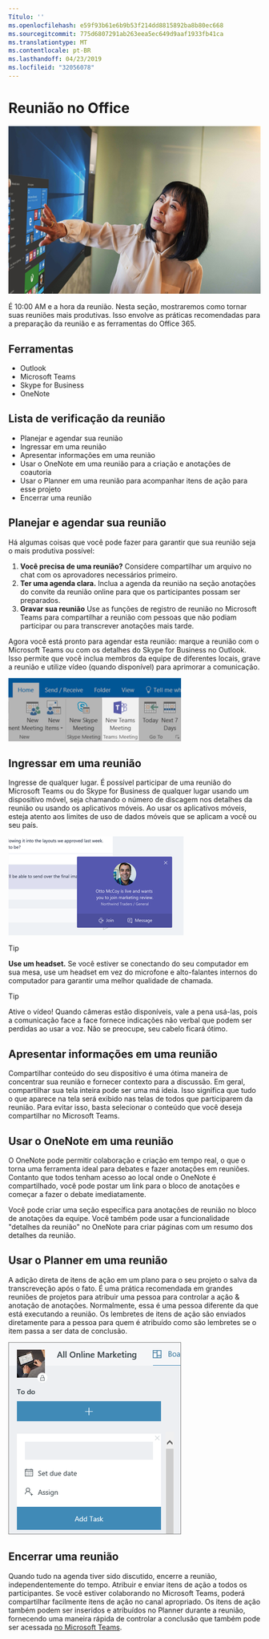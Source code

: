 ```yaml
---
Título: ''
ms.openlocfilehash: e59f93b61e6b9b53f214dd8815892ba8b80ec668
ms.sourcegitcommit: 775d6807291ab263eea5ec649d9aaf1933fb41ca
ms.translationtype: MT
ms.contentlocale: pt-BR
ms.lasthandoff: 04/23/2019
ms.locfileid: "32056078"
---
```

# <a name="meeting-at-the-office"></a>Reunião no Office

![Desative o Visual](media/ditl_meeting.png)

É 10:00 AM e a hora da reunião. Nesta seção, mostraremos como tornar suas reuniões mais produtivas.  Isso envolve as práticas recomendadas para a preparação da reunião e as ferramentas do Office 365.  

## <a name="tools"></a>Ferramentas
- Outlook
- Microsoft Teams
- Skype for Business
- OneNote

## <a name="checklist-for-your-meeting"></a>Lista de verificação da reunião
- Planejar e agendar sua reunião
- Ingressar em uma reunião
- Apresentar informações em uma reunião
- Usar o OneNote em uma reunião para a criação e anotações de coautoria
- Usar o Planner em uma reunião para acompanhar itens de ação para esse projeto
- Encerrar uma reunião
 
## <a name="plan-and-book-your-meeting"></a>Planejar e agendar sua reunião
Há algumas coisas que você pode fazer para garantir que sua reunião seja o mais produtiva possível:

1. **Você precisa de uma reunião?** Considere compartilhar um arquivo no chat com os aprovadores necessários primeiro.  
1. **Ter uma agenda clara.**  Inclua a agenda da reunião na seção anotações do convite da reunião online para que os participantes possam ser preparados.
1. **Gravar sua reunião**  Use as funções de registro de reunião no Microsoft Teams para compartilhar a reunião com pessoas que não podiam participar ou para transcrever anotações mais tarde.  

Agora você está pronto para agendar esta reunião: marque a reunião com o Microsoft Teams ou com os detalhes do Skype for Business no Outlook. Isso permite que você inclua membros da equipe de diferentes locais, grave a reunião e utilize vídeo (quando disponível) para aprimorar a comunicação. 

![Teams no Outlook ](media/ditl_teamsoutlook.png)

## <a name="join-a-meeting"></a>Ingressar em uma reunião
Ingresse de qualquer lugar. É possível participar de uma reunião do Microsoft Teams ou do Skype for Business de qualquer lugar usando um dispositivo móvel, seja chamando o número de discagem nos detalhes da reunião ou usando os aplicativos móveis. Ao usar os aplicativos móveis, esteja atento aos limites de uso de dados móveis que se aplicam a você ou seu país.

![Notificação de ingresso em reuniões do teams](media/ditl_teamsjoin.png)

> [!TIP]
> **Use um headset.** Se você estiver se conectando do seu computador em sua mesa, use um headset em vez do microfone e alto-falantes internos do computador para garantir uma melhor qualidade de chamada.

> [!TIP]
> Ative o vídeo! Quando câmeras estão disponíveis, vale a pena usá-las, pois a comunicação face a face fornece indicações não verbal que podem ser perdidas ao usar a voz. Não se preocupe, seu cabelo ficará ótimo. 

## <a name="present-information-in-a-meeting"></a>Apresentar informações em uma reunião
Compartilhar conteúdo do seu dispositivo é uma ótima maneira de concentrar sua reunião e fornecer contexto para a discussão. Em geral, compartilhar sua tela inteira pode ser uma má ideia. Isso significa que tudo o que aparece na tela será exibido nas telas de todos que participarem da reunião. Para evitar isso, basta selecionar o conteúdo que você deseja compartilhar no Microsoft Teams. 

## <a name="use-onenote-in-a-meeting"></a>Usar o OneNote em uma reunião
O OneNote pode permitir colaboração e criação em tempo real, o que o torna uma ferramenta ideal para debates e fazer anotações em reuniões. Contanto que todos tenham acesso ao local onde o OneNote é compartilhado, você pode postar um link para o bloco de anotações e começar a fazer o debate imediatamente.

Você pode criar uma seção específica para anotações de reunião no bloco de anotações da equipe. Você também pode usar a funcionalidade "detalhes da reunião" no OneNote para criar páginas com um resumo dos detalhes da reunião.

## <a name="use-planner-in-a-meeting"></a>Usar o Planner em uma reunião
A adição direta de itens de ação em um plano para o seu projeto o salva da transcreveção após o fato. É uma prática recomendada em grandes reuniões de projetos para atribuir uma pessoa para controlar a ação & anotação de anotações. Normalmente, essa é uma pessoa diferente da que está executando a reunião. Os lembretes de itens de ação são enviados diretamente para a pessoa para quem é atribuído como são lembretes se o item passa a ser data de conclusão. 

![Tarefa do Planner](media/ditl_task.png)

## <a name="end-a-meeting"></a>Encerrar uma reunião
Quando tudo na agenda tiver sido discutido, encerre a reunião, independentemente do tempo. Atribuir e enviar itens de ação a todos os participantes. Se você estiver colaborando no Microsoft Teams, poderá compartilhar facilmente itens de ação no canal apropriado. Os itens de ação também podem ser inseridos e atribuídos no Planner durante a reunião, fornecendo uma maneira rápida de controlar a conclusão que também pode ser acessada [no Microsoft Teams](https://support.office.com/en-us/article/use-planner-in-microsoft-teams-62798a9f-e8f7-4722-a700-27dd28a06ee0). 